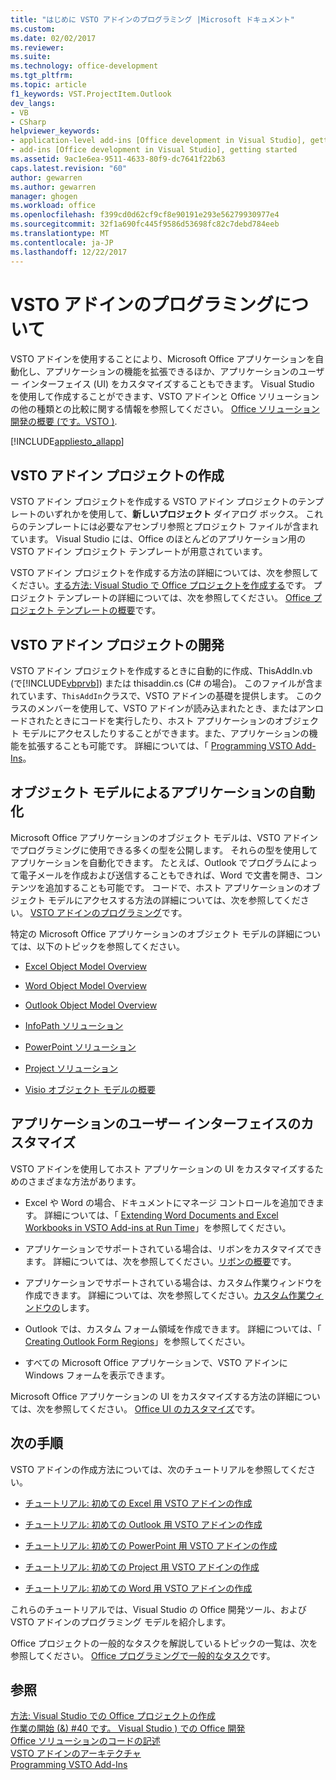 ```yaml
---
title: "はじめに VSTO アドインのプログラミング |Microsoft ドキュメント"
ms.custom: 
ms.date: 02/02/2017
ms.reviewer: 
ms.suite: 
ms.technology: office-development
ms.tgt_pltfrm: 
ms.topic: article
f1_keywords: VST.ProjectItem.Outlook
dev_langs:
- VB
- CSharp
helpviewer_keywords:
- application-level add-ins [Office development in Visual Studio], getting started
- add-ins [Office development in Visual Studio], getting started
ms.assetid: 9ac1e6ea-9511-4633-80f9-dc7641f22b63
caps.latest.revision: "60"
author: gewarren
ms.author: gewarren
manager: ghogen
ms.workload: office
ms.openlocfilehash: f399cd0d62cf9cf8e90191e293e56279930977e4
ms.sourcegitcommit: 32f1a690fc445f9586d53698fc82c7debd784eeb
ms.translationtype: MT
ms.contentlocale: ja-JP
ms.lasthandoff: 12/22/2017
---
```

# <a name="getting-started-programming-vsto-add-ins"></a>VSTO アドインのプログラミングについて
  VSTO アドインを使用することにより、Microsoft Office アプリケーションを自動化し、アプリケーションの機能を拡張できるほか、アプリケーションのユーザー インターフェイス (UI) をカスタマイズすることもできます。 Visual Studio を使用して作成することができます、VSTO アドインと Office ソリューションの他の種類との比較に関する情報を参照してください。 [Office ソリューション開発の概要 &#40;です。VSTO &#41;](../vsto/office-solutions-development-overview-vsto.md).  
  
 [!INCLUDE[appliesto_allapp](../vsto/includes/appliesto-allapp-md.md)]  
  
## <a name="creating-vsto-add-in-projects"></a>VSTO アドイン プロジェクトの作成  
 VSTO アドイン プロジェクトを作成する VSTO アドイン プロジェクトのテンプレートのいずれかを使用して、**新しいプロジェクト** ダイアログ ボックス。 これらのテンプレートには必要なアセンブリ参照とプロジェクト ファイルが含まれています。 Visual Studio には、Office のほとんどのアプリケーション用の VSTO アドイン プロジェクト テンプレートが用意されています。  
  
 VSTO アドイン プロジェクトを作成する方法の詳細については、次を参照してください。[する方法: Visual Studio で Office プロジェクトを作成する](../vsto/how-to-create-office-projects-in-visual-studio.md)です。 プロジェクト テンプレートの詳細については、次を参照してください。 [Office プロジェクト テンプレートの概要](../vsto/office-project-templates-overview.md)です。  
  
## <a name="developing-vsto-add-in-projects"></a>VSTO アドイン プロジェクトの開発  
 VSTO アドイン プロジェクトを作成するときに自動的に作成、ThisAddIn.vb (で[!INCLUDE[vbprvb](../sharepoint/includes/vbprvb-md.md)]) または thisaddin.cs (C# の場合)。 このファイルが含まれています、`ThisAddIn`クラスで、VSTO アドインの基礎を提供します。 このクラスのメンバーを使用して、VSTO アドインが読み込まれたとき、またはアンロードされたときにコードを実行したり、ホスト アプリケーションのオブジェクト モデルにアクセスしたりすることができます。また、アプリケーションの機能を拡張することも可能です。 詳細については、「 [Programming VSTO Add-Ins](../vsto/programming-vsto-add-ins.md)。  
  
## <a name="automating-applications-by-using-the-object-models"></a>オブジェクト モデルによるアプリケーションの自動化  
 Microsoft Office アプリケーションのオブジェクト モデルは、VSTO アドインでプログラミングに使用できる多くの型を公開します。 それらの型を使用してアプリケーションを自動化できます。 たとえば、Outlook でプログラムによって電子メールを作成および送信することもできれば、Word で文書を開き、コンテンツを追加することも可能です。 コードで、ホスト アプリケーションのオブジェクト モデルにアクセスする方法の詳細については、次を参照してください。 [VSTO アドインのプログラミング](../vsto/programming-vsto-add-ins.md)です。  
  
 特定の Microsoft Office アプリケーションのオブジェクト モデルの詳細については、以下のトピックを参照してください。  
  
-   [Excel Object Model Overview](../vsto/excel-object-model-overview.md)  
  
-   [Word Object Model Overview](../vsto/word-object-model-overview.md)  
  
-   [Outlook Object Model Overview](../vsto/outlook-object-model-overview.md)  
  
-   [InfoPath ソリューション](../vsto/infopath-solutions.md)  
  
-   [PowerPoint ソリューション](../vsto/powerpoint-solutions.md)  
  
-   [Project ソリューション](../vsto/project-solutions.md)  
  
-   [Visio オブジェクト モデルの概要](../vsto/visio-object-model-overview.md)  
  
## <a name="customizing-the-user-interface-of-applications"></a>アプリケーションのユーザー インターフェイスのカスタマイズ  
 VSTO アドインを使用してホスト アプリケーションの UI をカスタマイズするためのさまざまな方法があります。  
  
-   Excel や Word の場合、ドキュメントにマネージ コントロールを追加できます。 詳細については、「 [Extending Word Documents and Excel Workbooks in VSTO Add-ins at Run Time](../vsto/extending-word-documents-and-excel-workbooks-in-vsto-add-ins-at-run-time.md)」を参照してください。  
  
-   アプリケーションでサポートされている場合は、リボンをカスタマイズできます。 詳細については、次を参照してください。[リボンの概要](../vsto/ribbon-overview.md)です。  
  
-   アプリケーションでサポートされている場合は、カスタム作業ウィンドウを作成できます。 詳細については、次を参照してください。[カスタム作業ウィンドウの](../vsto/custom-task-panes.md)します。  
  
-   Outlook では、カスタム フォーム領域を作成できます。 詳細については、「 [Creating Outlook Form Regions](../vsto/creating-outlook-form-regions.md)」を参照してください。  
  
-   すべての Microsoft Office アプリケーションで、VSTO アドインに Windows フォームを表示できます。  
  
 Microsoft Office アプリケーションの UI をカスタマイズする方法の詳細については、次を参照してください。 [Office UI のカスタマイズ](../vsto/office-ui-customization.md)です。  
  
## <a name="next-steps"></a>次の手順  
 VSTO アドインの作成方法については、次のチュートリアルを参照してください。  
  
-   [チュートリアル: 初めての Excel 用 VSTO アドインの作成](../vsto/walkthrough-creating-your-first-vsto-add-in-for-excel.md)  
  
-   [チュートリアル: 初めての Outlook 用 VSTO アドインの作成](../vsto/walkthrough-creating-your-first-vsto-add-in-for-outlook.md)  
  
-   [チュートリアル: 初めての PowerPoint 用 VSTO アドインの作成](../vsto/walkthrough-creating-your-first-vsto-add-in-for-powerpoint.md)  
  
-   [チュートリアル: 初めての Project 用 VSTO アドインの作成](../vsto/walkthrough-creating-your-first-vsto-add-in-for-project.md)  
  
-   [チュートリアル: 初めての Word 用 VSTO アドインの作成](../vsto/walkthrough-creating-your-first-vsto-add-in-for-word.md)  
  
 これらのチュートリアルでは、Visual Studio の Office 開発ツール、および VSTO アドインのプログラミング モデルを紹介します。  
  
 Office プロジェクトの一般的なタスクを解説しているトピックの一覧は、次を参照してください。 [Office プログラミングで一般的なタスク](../vsto/common-tasks-in-office-programming.md)です。  
  
## <a name="see-also"></a>参照  
 [方法: Visual Studio での Office プロジェクトの作成](../vsto/how-to-create-office-projects-in-visual-studio.md)   
 [作業の開始 (&) #40 です。 Visual Studio &#41; での Office 開発](../vsto/getting-started-office-development-in-visual-studio.md)   
 [Office ソリューションのコードの記述](../vsto/writing-code-in-office-solutions.md)   
 [VSTO アドインのアーキテクチャ](../vsto/architecture-of-vsto-add-ins.md)   
 [Programming VSTO Add-Ins](../vsto/programming-vsto-add-ins.md)  
  
  